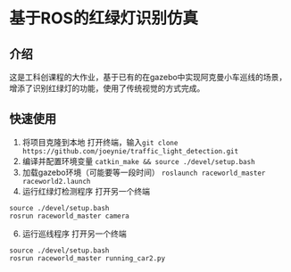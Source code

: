 # 基于ROS的红绿灯识别仿真
## 介绍
这是工科创课程的大作业，基于已有的在gazebo中实现阿克曼小车巡线的场景，增添了识别红绿灯的功能，使用了传统视觉的方式完成。
## 快速使用
1. 将项目克隆到本地
   打开终端，输入`git clone https://github.com/joeynie/traffic_light_detection.git`
2. 编译并配置环境变量 `catkin_make && source ./devel/setup.bash`
3. 加载gazebo环境（可能要等一段时间）
`roslaunch raceworld_master raceworld2.launch`
5. 运行红绿灯检测程序
打开另一个终端
```
source ./devel/setup.bash
rosrun raceworld_master camera
```
6. 运行巡线程序
打开另一个终端
```
source ./devel/setup.bash
rosrun raceworld_master running_car2.py
```
